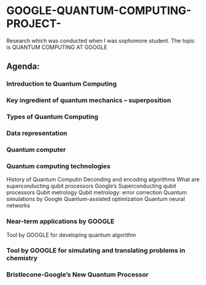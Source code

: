 # GOOGLE-QUANTUM-COMPUTING-PROJECT-

Research which was conducted when I was sophomore student. The topic is QUANTUM COMPUTING AT GOOGLE

## Agenda:
### Introduction to Quantum Computing
### Key ingredient of quantum mechanics – superposition 
### Types of Quantum Computing
### Data representation 
### Quantum computer
### Quantum computing technologies
History of Quantum Computin
Deconding and encoding algorithms
What are superconducting qubit processors
Google’s Superconducting qubit processors
Qubit metrology
Qubit metrology: error correction
Quantum simulations by Google
Quantum-assisted optimization
Quantum neural networks
### Near-term applications by GOOGLE
Tool by GOOGLE for developing quantum algorithm
### Tool by GOOGLE for simulating and translating problems in chemistry
### Bristlecone-Google’s New Quantum Processor
